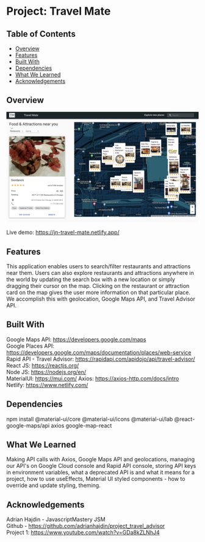 # Project: Travel Mate

## Table of Contents
- [Overview](#overview)
- [Features](#features)
- [Built With](#built-with)
- [Dependencies](#dependencies)
- [What We Learned](#what-we-learned)
- [Acknowledgements](#acknowledgements)

## Overview
![Alt text](/src/assets/screenshot.png?raw=true "Travel Mate Screenshot")

 Live demo: https://jn-travel-mate.netlify.app/ 
 
## Features
This application enables users to search/filter restaurants and attractions near them. Users can also explore restaurants and attractions anywhere in the world by updating the search box with a new location or simply dragging their cursor on the map. Clicking on the restaurant or attraction card on the map gives the user more information on that particular place. We accomplish this with geolocation, Google Maps API, and Travel Advisor API.

## Built With
Google Maps API: https://developers.google.com/maps   
Google Places API: https://developers.google.com/maps/documentation/places/web-service  
Rapid API - Travel Advisor: https://rapidapi.com/apidojo/api/travel-advisor/  
React JS: https://reactjs.org/  
Node JS: https://nodejs.org/en/   
MaterialUI: https://mui.com/ 
Axios: https://axios-http.com/docs/intro   
Netlify: https://www.netlify.com/  

## Dependencies
npm install @material-ui/core @material-ui/icons @material-ui/lab @react-google-maps/api axios google-map-react

## What We Learned
Making API calls with Axios, Google Maps API and geolocations, managing our API's on Google Cloud console and Rapid API console, storing API keys in environment variables, what a deprecated API is and what it means for a project, how to use useEffects, Material UI styled components -  how to override and update styling, theming. 

## Acknowledgements
Adrian Hajdin - JavascriptMastery JSM  
Github - https://github.com/adrianhajdin/project_travel_advisor   
Project 1: https://www.youtube.com/watch?v=GDa8kZLNhJ4  
